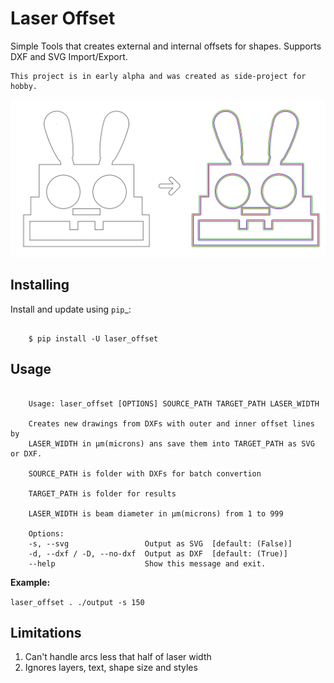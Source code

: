 Laser Offset
============

Simple Tools that creates external and internal offsets for shapes. Supports DXF and SVG Import/Export.

    This project is in early alpha and was created as side-project for hobby.

![](imgs/outlines.svg)

Installing
----------

Install and update using `pip`_:

```

    $ pip install -U laser_offset

```

Usage
-----

```

    Usage: laser_offset [OPTIONS] SOURCE_PATH TARGET_PATH LASER_WIDTH

    Creates new drawings from DXFs with outer and inner offset lines by
    LASER_WIDTH in μm(microns) ans save them into TARGET_PATH as SVG or DXF.

    SOURCE_PATH is folder with DXFs for batch convertion

    TARGET_PATH is folder for results

    LASER_WIDTH is beam diameter in μm(microns) from 1 to 999

    Options:
    -s, --svg                 Output as SVG  [default: (False)]
    -d, --dxf / -D, --no-dxf  Output as DXF  [default: (True)]
    --help                    Show this message and exit.

```

**Example:**

`laser_offset . ./output -s 150`

Limitations
-----------

1. Can't handle arcs less that half of laser width
2. Ignores layers, text, shape size and styles
